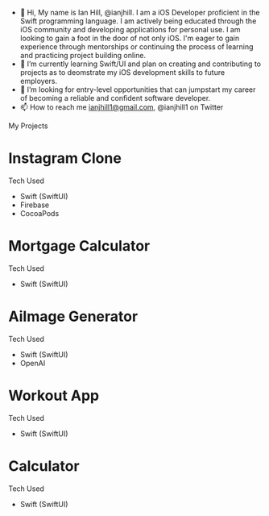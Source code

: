 - 👋 Hi, My name is Ian Hill, @ianjhill. I am a iOS Developer proficient in the Swift programming language. I am actively being educated through the iOS community and developing applications for personal use. I am looking to gain a foot in the door of not only iOS. I'm eager to gain experience through mentorships or continuing the process of learning and practicing project building online.
- 🌱 I’m currently learning Swift/UI and plan on creating and contributing to projects as to deomstrate my iOS development skills to future employers.
- 💞️ I’m looking for entry-level opportunities that can jumpstart my career of becoming a reliable and confident software developer.
- 📫 How to reach me ianjhill1@gmail.com,
                     @ianjhill1 on Twitter

<!---
ianjhill/ianjhill is a ✨ special ✨ repository because its `README.md` (this file) appears on your GitHub profile.
You can click the Preview link to take a look at your changes.
--->


My Projects

# Instagram Clone 
Tech Used
- Swift (SwiftUI)
- Firebase
- CocoaPods

# Mortgage Calculator
Tech Used
- Swift (SwiftUI)

# AiImage Generator
Tech Used
- Swift (SwiftUI)
- OpenAI

# Workout App
Tech Used
- Swift (SwiftUI)

# Calculator
Tech Used
- Swift (SwiftUI)
